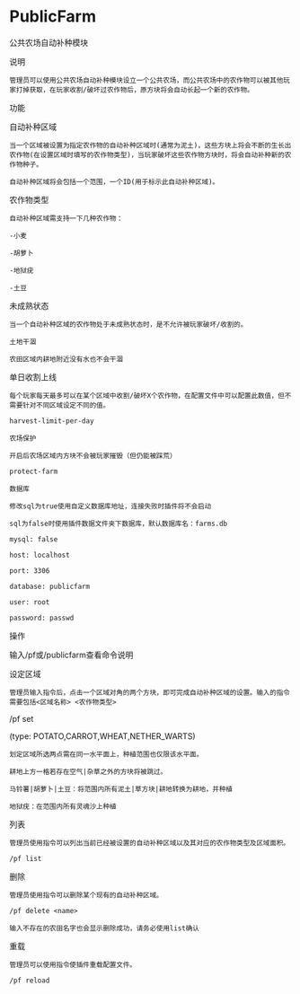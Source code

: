 # PublicFarm
公共农场自动补种模块

说明

	管理员可以使用公共农场自动补种模块设立一个公共农场，而公共农场中的农作物可以被其他玩家打掉获取，在玩家收割/破坏过农作物后，原方块将会自动长起一个新的农作物。
	
功能

自动补种区域

	当一个区域被设置为指定农作物的自动补种区域时(通常为泥土)，这些方块上将会不断的生长出农作物(在设置区域时填写的农作物类型)，当玩家破坏这些农作物方块时，将会自动补种新的农作物种子。
	
	自动补种区域将会包括一个范围，一个ID(用于标示此自动补种区域)。
	

农作物类型

	自动补种区域需支持一下几种农作物：
	
	-小麦
	
	-胡萝卜
	
	-地狱疣
	
	-土豆
	
未成熟状态

	当一个自动补种区域的农作物处于未成熟状态时，是不允许被玩家破坏/收割的。
	
	土地干涸
	
	农田区域内耕地附近没有水也不会干涸
	
单日收割上线

	每个玩家每天最多可以在某个区域中收割/破坏X个农作物，在配置文件中可以配置此数值，但不需要针对不同区域设定不同的值。
	
	harvest-limit-per-day
	
	农场保护
	
	开启后农场区域内方块不会被玩家摧毁（但仍能被踩荒）
	
	protect-farm
	
	数据库
	
	修改sql为true使用自定义数据库地址，连接失败时插件将不会启动
	
	sql为false时使用插件数据文件夹下数据库，默认数据库名：farms.db
	
    mysql: false
    
    host: localhost
    
    port: 3306
    
    database: publicfarm
    
    user: root
    
    password: passwd
    


操作

输入/pf或/publicfarm查看命令说明

设定区域 

	管理员输入指令后，点击一个区域对角的两个方块，即可完成自动补种区域的设置。输入的指令需要包括<区域名称> <农作物类型>
	
  /pf set <name> <type>  
  
  (type: POTATO,CARROT,WHEAT,NETHER_WARTS)
  
	划定区域所选两点需在同一水平面上，种植范围也仅限该水平面。
	
	耕地上方一格若存在空气|杂草之外的方块将被跳过。
	
	马铃薯|胡萝卜|土豆：将范围内所有泥土|草方块|耕地转换为耕地，并种植
	
	地狱疣：在范围内所有灵魂沙上种植
	
列表

	管理员使用指令可以列出当前已经被设置的自动补种区域以及其对应的农作物类型及区域面积。
	
	/pf list
	
删除

	管理员使用指令可以删除某个现有的自动补种区域。
	
	/pf delete <name>
	
	输入不存在的农田名字也会显示删除成功，请务必使用list确认
	
重载

	管理员可以使用指令使插件重载配置文件。
	
	/pf reload
